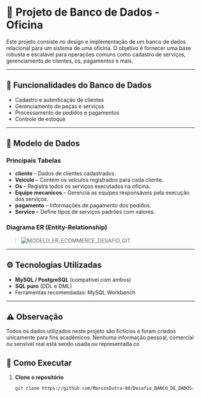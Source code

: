 # 🛒 Projeto de Banco de Dados - Oficina

Este projeto consiste no design e implementação de um banco de dados relacional para um sistema de uma oficina. O objetivo é fornecer uma base robusta e escalável para operações comuns como cadastro de serviços, gerenciamento de clientes, os, pagamentos e mais.

---

## 📌 Funcionalidades do Banco de Dados

- Cadastro e autenticação de clientes
- Gerenciamento de peças e serviços
- Processamento de pedidos e pagamentos
- Controle de estoque

---

## 🧱 Modelo de Dados

### Principais Tabelas

- **cliente** – Dados de clientes cadastrados.
- **Veiculo** – Contém os veículos registrados para cada cliente.
- **Os** – Registra todos os serviços executados na oficina.
- **Equipe mecanicos** – Gerencia as equipes responsáveis pela execução dos serviços.
- **pagamento** – Informações de pagamento dos pedidos.
- **Servico** – Define tipos de serviços padrões com valores.



### Diagrama ER (Entity-Relationship)

> ![MODELO_ER_ECOMMERCE_DESAFIO_GIT](https://github.com/user-attachments/assets/92b744eb-eb69-4595-99c4-5bc519e2b0ea)



---

## ⚙️ Tecnologias Utilizadas

- **MySQL / PostgreSQL** (compatível com ambos)
- **SQL puro** (DDL e DML)
- Ferramentas recomendadas: MySQL Workbench

---

## ⚠️ Observação

Todos os dados utilizados neste projeto são fictícios e foram criados unicamente para fins acadêmicos.
Nenhuma informação pessoal, comercial ou sensível real está sendo usada ou representada.co

## 🚀 Como Executar

1. **Clone o repositório**
   ```bash
   git clone https://github.com/MarcosDutra-80/Desafio_BANCO_DE_DADOS---OFICINA.git
